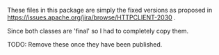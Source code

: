 These files in this package are simply the fixed versions
as proposed in https://issues.apache.org/jira/browse/HTTPCLIENT-2030 .

Since both classes are 'final' so I had to completely copy them.

TODO: Remove these once they have been published.

<!--
/*
 * Yet Another UserAgent Analyzer
 * Copyright (C) 2013-2019 Niels Basjes
 *
 * Licensed under the Apache License, Version 2.0 (the "License");
 * you may not use this file except in compliance with the License.
 * You may obtain a copy of the License at
 *
 * https://www.apache.org/licenses/LICENSE-2.0
 *
 * Unless required by applicable law or agreed to in writing, software
 * distributed under the License is distributed on an "AS IS" BASIS,
 * WITHOUT WARRANTIES OR CONDITIONS OF ANY KIND, either express or implied.
 * See the License for the specific language governing permissions and
 * limitations under the License.
 */
-->
